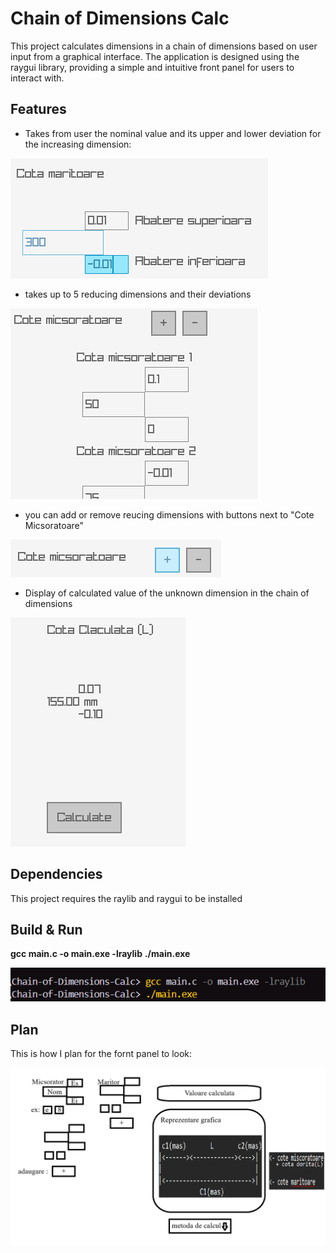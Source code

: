 # Chain of Dimensions Calc

This project calculates dimensions in a chain of dimensions based on user input from a graphical interface. The application is designed using the raygui library, providing a simple and intuitive front panel for users to interact with.

## Features

- Takes from user the nominal value and its upper and lower deviation for the increasing dimension:

![Increasing Dim](images/cote_maritoare.png)

- takes up to 5 reducing dimensions and their deviations

![Reducing Dims](images/cote_micsoratoare.png)

- you can add or remove reucing dimensions with buttons next to "Cote Micsoratoare"

![add/delete](images/add_or_delete.png)

- Display of calculated value of the unknown dimension in the chain of dimensions

![result](images/result.png)

## Dependencies

This project requires the raylib and raygui to be installed

## Build & Run

**gcc main.c -o main.exe -lraylib**
**./main.exe**

![build](images/build.png)

## Plan

This is how I plan for the fornt panel to look:

![idea](images/idea.png)